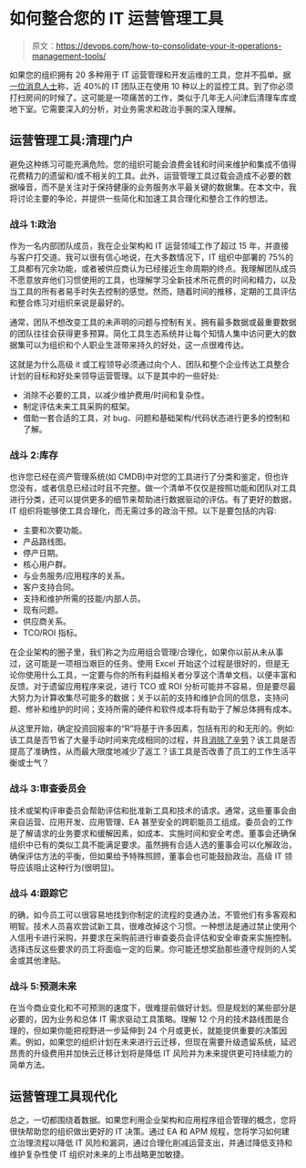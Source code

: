 # 如何整合您的 IT 运营管理工具

> 原文：<https://devops.com/how-to-consolidate-your-it-operations-management-tools/>

如果您的组织拥有 20 多种用于 IT 运营管理和开发运维的工具，您并不孤单。据[一位消息人士](https://info.opsramp.com/digital-enterprise-journal)称，近 40%的 IT 团队正在使用 10 种以上的监控工具。到了你必须打扫房间的时候了。这可能是一项痛苦的工作，类似于几年无人问津后清理车库或地下室。它需要深入的分析，对业务需求和政治手腕的深入理解。

## 运营管理工具:清理门户

避免这种练习可能充满危险。您的组织可能会浪费金钱和时间来维护和集成不值得花费精力的遗留和/或不相关的工具。此外，运营管理工具过载会造成不必要的数据噪音，而不是关注对于保持健康的业务服务水平最关键的数据集。在本文中，我将讨论主要的争论，并提供一些简化和加速工具合理化和整合工作的想法。

### 战斗 1:政治

作为一名内部团队成员，我在企业架构和 IT 运营领域工作了超过 15 年，并直接与客户打交道。我可以很有信心地说，在大多数情况下，IT 组织中部署的 75%的工具都有冗余功能，或者被供应商认为已经接近生命周期的终点。我理解团队成员不愿意放弃他们习惯使用的工具，也理解学习全新技术所花费的时间和精力，以及当工具的所有者易手时失去控制的感觉。然而，随着时间的推移，定期的工具评估和整合练习对组织来说是最好的。

通常，团队不想改变工具的未声明的问题与控制有关。拥有最多数据或最重要数据的团队往往会获得更多预算。简化工具生态系统并让每个知情人集中访问更大的数据集可以为组织和个人职业生涯带来持久的好处，这一点很难传达。

这就是为什么高级 it 或工程领导必须通过向个人、团队和整个企业传达工具整合计划的目标和好处来领导运营管理。以下是其中的一些好处:

*   消除不必要的工具，以减少维护费用/时间和复杂性。
*   制定评估未来工具采购的框架。
*   借助一套合适的工具，对 bug、问题和基础架构/代码状态进行更多的控制和了解。

### 战斗 2:库存

也许您已经在资产管理系统(如 CMDB)中对您的工具进行了分类和鉴定，但也许您没有，或者信息已经过时且不完整。做一个清单不仅仅是按照功能和团队对工具进行分类，还可以提供更多的细节来帮助进行数据驱动的评估。有了更好的数据，IT 组织将能够使工具合理化，而无需过多的政治干预。以下是要包括的内容:

*   主要和次要功能。
*   产品路线图。
*   停产日期。
*   核心用户群。
*   与业务服务/应用程序的关系。
*   客户支持合同。
*   支持和维护所需的技能/内部人员。
*   现有问题。
*   供应商关系。
*   TCO/ROI 指标。

在企业架构的圈子里，我们称之为应用组合管理/合理化，如果你以前从未从事过，这可能是一项相当艰巨的任务。使用 Excel 开始这个过程是很好的，但是无论你使用什么工具，一定要与你的所有利益相关者分享这个清单文档，以便丰富和反馈。对于遗留应用程序来说，进行 TCO 或 ROI 分析可能并不容易，但是要尽最大努力为计算收集尽可能多的数据；关于以前的支持和维护合同的信息，支持问题、修补和维护的时间；支持所需的硬件和软件成本将有助于了解总体拥有成本。

从这里开始，确定投资回报率的“R”将基于许多因素，包括有形的和无形的。例如:该工具是否节省了大量手动时间来完成相同的过程，并且[消除了辛劳](https://landing.google.com/sre/sre-book/chapters/eliminating-toil/#:~:text=Toil%20is%20the%20kind%20of,linearly%20as%20a%20service%20grows)？该工具是否提高了准确性，从而最大限度地减少了返工？该工具是否改善了员工的工作生活平衡或士气？

### 战斗 3:审查委员会

技术或架构评审委员会帮助评估和批准新工具和技术的请求。通常，这些董事会由来自运营、应用开发、应用管理、EA 甚至安全的跨职能员工组成。委员会的工作是了解请求的业务要求和缓解因素，如成本、实施时间和安全考虑。董事会还确保组织中已有的类似工具不能满足要求。虽然拥有合适人选的董事会可以化解政治，确保评估方法的平衡，但如果给予特殊照顾，董事会也可能鼓励政治。高级 IT 领导应该阻止这种行为(很明显)。

### 战斗 4:跟踪它

的确，如今员工可以很容易地找到你制定的流程的变通办法，不管他们有多客观和明智。技术人员喜欢尝试新工具，很难改掉这个习惯。一种想法是通过禁止使用个人信用卡进行采购，并要求在采购前进行审查委员会评估和安全审查来实施控制。选择违反这些要求的员工将面临一定的后果。你可能还想奖励那些遵守规则的人奖金或其他津贴。

### 战斗 5:预测未来

在当今商业变化和不可预测的速度下，很难提前做好计划。但是规划的某些部分是必要的，因为业务和总体 IT 需求驱动工具策略。理解 12 个月的技术路线图是合理的，但如果你能把视野进一步延伸到 24 个月或更长，就能提供重要的决策因素。例如，如果您的组织计划在未来进行云迁移，但现在需要升级遗留系统，延迟昂贵的升级费用并加快云迁移计划将是降低 IT 风险并为未来提供更可持续能力的简单方法。

## 运营管理工具现代化

总之，一切都围绕着数据。如果您利用企业架构和应用程序组合管理的概念，您将很快帮助您的组织做出更好的 IT 决策。通过 EA 和 APM 规程，您将学习如何建立治理流程以降低 IT 风险和漏洞，通过合理化削减运营支出，并通过降低支持和维护复杂性使 IT 组织对未来的上市战略更加敏捷。